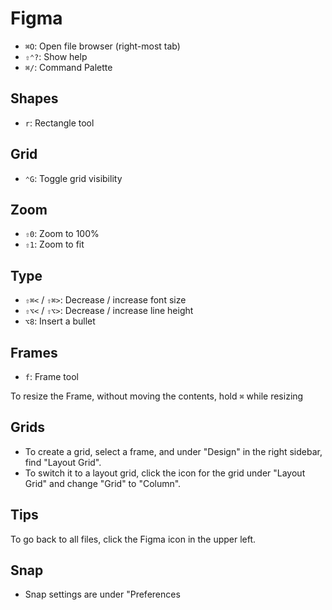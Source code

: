 # Figma

- `⌘O`: Open file browser (right-most tab)
- `⇧⌃?`: Show help
- `⌘/`: Command Palette

## Shapes

- `r`: Rectangle tool

## Grid

- `⌃G`: Toggle grid visibility

## Zoom

- `⇧0`: Zoom to 100%
- `⇧1`: Zoom to fit

## Type

- `⇧⌘<` / `⇧⌘>`: Decrease / increase font size
- `⇧⌥<` / `⇧⌥>`: Decrease / increase line height
- `⌥8`: Insert a bullet

## Frames

- `f`: Frame tool

To resize the Frame, without moving the contents, hold `⌘` while resizing

## Grids

- To create a grid, select a frame, and under "Design" in the right sidebar, find "Layout Grid".
- To switch it to a layout grid, click the icon for the grid under "Layout Grid" and change "Grid" to "Column".

## Tips

To go back to all files, click the Figma icon in the upper left.

## Snap

- Snap settings are under "Preferences
